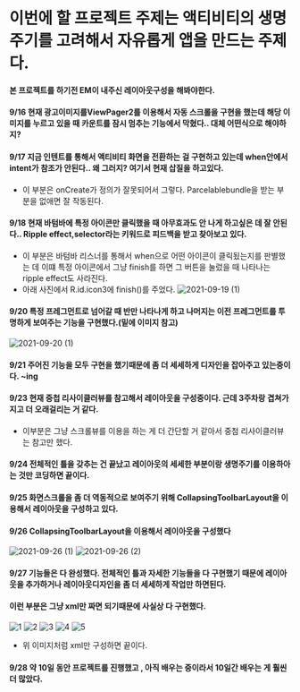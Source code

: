 # 이번에 할 프로젝트 주제는 액티비티의 생명주기를 고려해서 자유롭게 앱을 만드는 주제다.
#### 본 프로젝트를 하기전 EM이 내주신 레이아웃구성을 해봐야한다.
#### 9/16 현재 광고이미지를ViewPager2를 이용해서 자동 스크롤을 구현을 했는데 해당 이미지를 누르고 있을 때 카운트를 잠시 멈추는 기능에서 막혔다.. 대체 어떤식으로 해야하지? 
#### 9/17 지금 인텐트를 통해서 액티비티 화면을 전환하는 걸 구현하고 있는데 when안에서 intent가 참조가 안된다.. 왜 그러지? 여기서 현재 삽질을 하고있다.
- 이 부분은 onCreate가 정의가 잘못되어서 그렇다. Parcelablebundle을 받는 부분을 없애면 잘 작동된다.
#### 9/18 현재 바텀바에 특정 아이콘만 클릭했을 때 아무효과도 안 나게 하고싶은 데 잘 안된다.. Ripple effect,selector라는 키워드로 피드백을 받고 찾아보고 있다.
- 이 부분은 바텀바 리스너를 통해서 when으로 어떤 아이콘이 클릭됬는지를 판별했는 데 이떄 특정 아이콘에서 그냥 finish를 하면 그 버튼을 눌렀을 때 나타나는 ripple effect도 사라진다.
- 아래 사진에서 R.id.icon3에 finish()를 주었다.
![2021-09-19 (1)](https://user-images.githubusercontent.com/76093968/133894879-add648c1-272f-4638-a87a-bf5099daebbf.png)
#### 9/20 특정 프레그먼트로 넘어갈 때 반만 나타나게 하고 나머지는 이전 프레그먼트를 투명하게 보여주는 기능을 구현했다.(밑에 이미지 참고)

![2021-09-20 (1)](https://user-images.githubusercontent.com/76093968/134017683-bd73652d-d916-4a02-b992-671d8834dd7f.png)
#### 9/21 주어진 기능을 모두 구현을 했기때문에 좀 더 세세하게 디자인을 잡아주고 있는중이다. ~ing
#### 9/23 현재 중첩 리사이클러뷰를 참고해서 레이아웃을 구성중이다. 근데 3주차랑 겹쳐가지고 더 오래걸리는 거 같다.
- 이부분은 그냥 스크롤뷰를 이용을 하는 게 더 간단할 거 같아서 중첨 리사이클러뷰는 참고만 했다.
#### 9/24 전체적인 틀을 갖추는 건 끝났고 레이아웃의 세세한 부분이랑 생명주기를 이용하아는 것만 코딩하면 끝이다. 
#### 9/25 화면스크롤을 좀 더 역동적으로 보여주기 위해 CollapsingToolbarLayout을 이용해서 레이아웃을 구성하고 있다.
#### 9/26 CollapsingToolbarLayout을 이용해서 레이아웃을 구성했다
![2021-09-26 (1)](https://user-images.githubusercontent.com/76093968/134812206-f4e14c71-8b5c-48fe-a59d-8322012818f6.png)
![2021-09-26 (2)](https://user-images.githubusercontent.com/76093968/134812211-671f7cad-0c91-43e5-9fdd-6137ac727d8e.png)
#### 9/27 기능들은 다 완성했다. 전체적인 틀과 자세한 기능들을 다 구현했기 때문에 레이아웃을 추가하거나 레이아웃디자인을 좀 더 세세하게 작업만 하면된다.  
#### 이런 부분은 그냥 xml만 짜면 되기때문에 사실상 다 구현했다.

![1](https://user-images.githubusercontent.com/76093968/134929969-6eea9d35-af2b-4e44-8939-b6ee198fdd8a.png)
![2](https://user-images.githubusercontent.com/76093968/134929983-bbf08bb2-d3eb-40c7-a9ef-3b7c65341054.png)
![3](https://user-images.githubusercontent.com/76093968/134929995-9d3fa0e1-6def-4453-859d-37580b9ca47b.png)
![4](https://user-images.githubusercontent.com/76093968/134930006-83fba8b0-e3fa-4665-a79e-efbe627a4d86.png)
![5](https://user-images.githubusercontent.com/76093968/134930018-4996783c-5e32-4f74-a6ae-2629a109ff8c.png)


- 위 이미지처럼 xml만 구성하면 끝이다.


#### 9/28 약 10일 동안 프로젝트를 진행했고 , 아직 배우는 중이라서 10일간 배우는 게 훨씬 더 많았다. 
